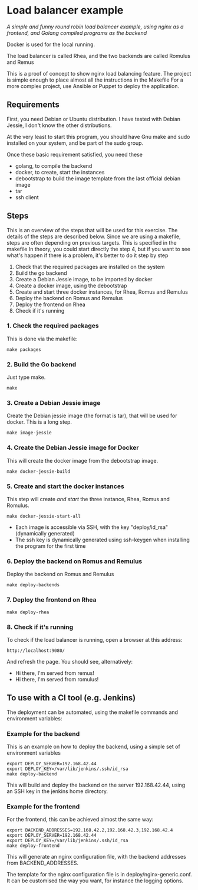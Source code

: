 # Load balancer example

_A simple and funny round robin load balancer example, using nginx as a frontend,
and Golang compiled programs as the backend_

Docker is used for the local running.

The load balancer is called Rhea, and the two backends are called Romulus and Remus

This is a proof of concept to show nginx load balancing feature.
The project is simple enough to place almost all the instructions in the Makefile
For a more complex project, use Ansible or Puppet to deploy the application.

## Requirements

First, you need Debian or Ubuntu distribution.
I have tested with Debian Jessie, I don't know the other distributions.

At the very least to start this program, you should have Gnu make and sudo installed on your system,
and be part of the sudo group.

Once these basic requirement satisfied, you need these

- golang, to compile the backend
- docker, to create, start the instances
- debootstrap to build the image template from the last official debian image
- tar
- ssh client

## Steps

This is an overview of the steps that will be used for this exercise.
The details of the steps are described below.
Since we are using a makefile, steps are often depending on previous targets.
This is specified in the makefile
In theory, you could start directly the step 4, but if you want to see what's happen if there
is a problem, it's better to do it step by step

1. Check that the required packages are installed on the system
2. Build the go backend
3. Create a Debian Jessie image, to be imported by docker
4. Create a docker image, using the debootstrap
5. Create and start three docker instances, for Rhea, Romus and Remulus
6. Deploy the backend on Romus and Remulus
7. Deploy the frontend on Rhea
8. Check if it's running

### 1. Check the required packages

This is done via the makefile:

    make packages

### 2. Build the Go backend

Just type make.

    make

### 3. Create a Debian Jessie image

Create the Debian jessie image (the format is tar), that will be used for docker. This is a long step.

    make image-jessie

### 4. Create the Debian Jessie image for Docker

This will create the docker image from the debootstrap image.

    make docker-jessie-build

### 5. Create and start the docker instances

This step will create _and start_ the three instance, Rhea, Romus and Romulus.

    make docker-jessie-start-all

- Each image is accessible via SSH, with the key "deploy/id_rsa" (dynamically generated)
- The ssh key is dynamically generated using ssh-keygen when installing the program for the first time


### 6. Deploy the backend on Romus and Remulus

Deploy the backend on Romus and Remulus

    make deploy-backends

### 7. Deploy the frontend on Rhea

    make deploy-rhea

### 8. Check if it's running

To check if the load balancer is running, open a browser at this address:

    http://localhost:9080/

And refresh the page. You should see, alternatively:

- Hi there, I'm served from remus!
- Hi there, I'm served from romulus!

## To use with a CI tool (e.g. Jenkins)

The deployment can be automated, using the makefile commands and environment variables:

### Example for the backend

This is an example on how to deploy the backend, using a simple set of environment variables

    export DEPLOY_SERVER=192.168.42.44
    export DEPLOY_KEY=/var/lib/jenkins/.ssh/id_rsa
    make deploy-backend

This will build and deploy the backend on the server 192.168.42.44, using an SSH key in the jenkins
home directory.

### Example for the frontend

For the frontend, this can be achieved almost the same way:

    export BACKEND_ADDRESSES=192.168.42.2,192.168.42.3,192.168.42.4
    export DEPLOY_SERVER=192.168.42.44
    export DEPLOY_KEY=/var/lib/jenkins/.ssh/id_rsa
    make deploy-frontend

This will generate an nginx configuration file, with the backend addresses from BACKEND_ADDRESSES.

The template for the nginx configuration file is in deploy/nginx-generic.conf.
It can be customised the way you want, for instance the logging options.
